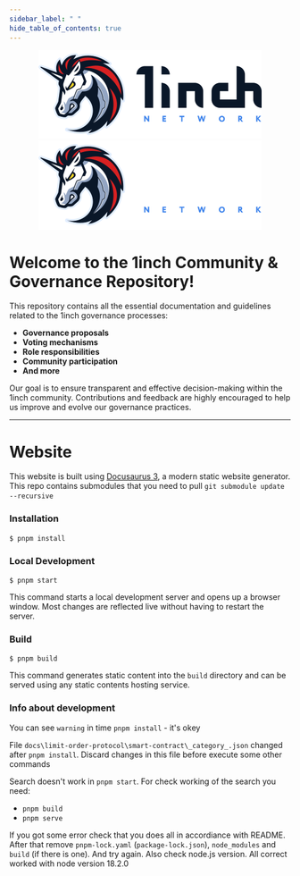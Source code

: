 ```yaml
---
sidebar_label: " "
hide_table_of_contents: true
---
```


<div align="center">
    <img src="https://github.com/1inch/farming/blob/master/.github/1inch_github_w.svg#gh-light-mode-only" />
    <img src="https://github.com/1inch/farming/blob/master/.github/1inch_github_b.svg#gh-dark-mode-only" />
</div>

# Welcome to the 1inch Community & Governance Repository!

This repository contains all the essential documentation and guidelines related to the 1inch governance processes:

- **Governance proposals**
- **Voting mechanisms**
- **Role responsibilities**
- **Community participation**
- **And more**

Our goal is to ensure transparent and effective decision-making within the 1inch community. Contributions and feedback are highly encouraged to help us improve and evolve our governance practices.

***


# Website

This website is built using [Docusaurus 3](https://docusaurus.io/), a modern static website generator.
This repo contains submodules that you need to pull `git submodule update --recursive`

### Installation

```
$ pnpm install
```

### Local Development

```
$ pnpm start
```

This command starts a local development server and opens up a browser window. Most changes are reflected live without having to restart the server.

### Build

```
$ pnpm build
```

This command generates static content into the `build` directory and can be served using any static contents hosting service.

### Info about development
You can see `warning` in time `pnpm install` - it's okey

File `docs\limit-order-protocol\smart-contract\_category_.json` changed after `pnpm install`. Discard changes in this file before execute some other commands

Search doesn't work in `pnpm start`.
For check working of the search you need:
- `pnpm build`
- `pnpm serve`

If you got some error check that you does all in accordiance with README.
After that remove `pnpm-lock.yaml` (`package-lock.json`), `node_modules` and `build` (if there is one). And try again.
Also check node.js version. All correct worked with node version 18.2.0

